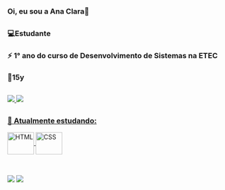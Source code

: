 ### Oi, eu sou a Ana Clara👋

##

<h3>
 💻Estudante
</h3>

<h3>
 ⚡ 1° ano do curso de Desenvolvimento de Sistemas na ETEC
</h3>

<h3>
 🎈15y
</h3>

##
 <div>
  <a href="https://github.com/anaaclarap">
  <img altura="180em" src="https://github-readme-stats.vercel.app/api?username=anaaclarap&show_icons=true&theme=dracula&include_all_commits=true&count_private=true"/>
  <img altura="180em" src="https://github-readme-stats.vercel.app/api/top-langs/?username=anaaclarap&layout=compact&langs_count=7&theme=dracula"/>
 </div>
  
  ##
<h3>
  🌱 Atualmente estudando:
</h3> 
 <div style="display: inline_block">  
  <img align="center" alt="HTML" height="50" width="60" src="https://cdn.jsdelivr.net/gh/devicons/devicon/icons/html5/html5-original.svg">
  <img align="center" alt="CSS" height="50" width="60" src="https://cdn.jsdelivr.net/gh/devicons/devicon/icons/css3/css3-original.svg">
 </div>
   
  ##
  
  <br>
  <div>
     <a href="https://www.instagram.com/i.anaclaraa/" target="_blank"><img src="https://img.shields.io/badge/-Instagram-%23E4405F?style=for-the-badge&logo=instagram&logoColor=white" target="_blank"></a>
     <a href="mailto:anaclarap2021@hotmail.com"><img src="https://img.shields.io/badge/Microsoft_Outlook-0078D4?style=for-the-badge&logo=microsoft-outlook&logoColor=white" target="_blank"></a>
  </div>



